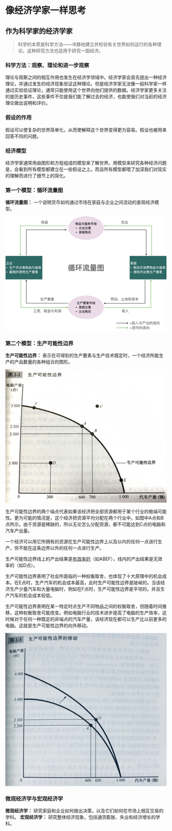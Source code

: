 # 像经济学家一样思考

## 作为科学家的经济学家

> 科学的本质是科学方法——冷静地建立并检验有关世界如何运行的各种理论。这种研究方法也适用于研究一国经济。

### 科学方法：观察、理论和进一步观察

理论与观察之间的相互作用也发生在经济学领域中。经济学家会首先提出一种经济理论，并通过发生的经济现象验证这种理论。但是经济学家无法像一般科学家一样通过实验验证理论，通常只能使用这个世界向他们提供的数据。经济学家更多关注的是历史事件，这些事件不仅是我们能了解过去的经济，也能使我们对当前的经济理论做出说明和评价。

### 假设的作用

假设可以使复杂的世界简单化，从而使解释这个世界变得更为容易。假设也被用来回答不同的问题。

### 经济模型

经济学家通常用由图形和方程组成的模型来了解世界。用模型来研究各种经济问题是，会看到所有模型都建立在一些假设之上。而且所有模型都喂了加深我们对现实的理解而进行了细节上的简化。

### 第一个模型：循环流量图

**循环流量图：** 一个说明货币如何通过市场在家庭与企业之间流动的直观经济模型。

![循环流量图](循环流量图.jpg)

### 第二个模型：生产可能性边界

**生产可能性边界：** 表示在可得到的生产要素与生产技术既定时，一个经济所能生产的产品数量的各种组合的图形。

![生产可能性边界](生产可能性边界.jpg)

生产可能性边界的两个端点代表如果该经济把全部资源都用于某个行业的极端可能性。更为可能的情况是，这个经济把资源平均分配在两个行业中，如图中A点和B点所示。由于资源是稀缺的，所以无论怎么分配资源，都不可能达到C点的电脑和汽车产出量。

一个经济可以用它所拥有的资源在生产可能性边界上以及以内的任何一点进行生产，但不能在这条边界以外的任何一点进行生产。

生产可能性边界线上的产出结果是<u>有效率的</u>（如ABEF），线内的产出结果是无效率的（如D点）。

生产可能性边界表明了社会所面临的一种权衡取舍，也体现了十大原理中的机会成本。在E点时，生产汽车的机会成本最高，此时生产可能性边界是陡峭的。当该经济生产少量汽车和大量电脑时，例如在F点时，生产可能性边界是平坦的，并且生产汽车的机会成本较低。

生产可能性边界表明在某一特定时点生产不同物品之间的权衡取舍，但随着时间推移，这种权衡取舍可能改变。例如电脑行业的技术进步提高了电脑的生产效率，这时候对于任何一种既定的非端点的汽车产量，该经济现在都可以生产比以前更多的电脑。这就是生产可能性边界的向外移动。

![生产可能性边界的移动](生产可能性边界的移动.JPG)

### 微观经济学与宏观经济学

**微观经济学：** 研究家庭和企业如何做出决策，以及它们如何在市场上相互交易的学科。
**宏观经济学：** 研究整体经济现象，包括通货膨胀、失业和经济增长的学科。
